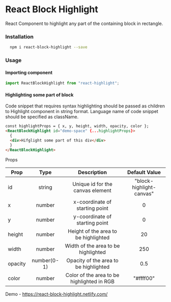 # React Block Highlight

React Component to highlight any part of the containing block in rectangle.

### Installation

```bash
  npm i react-block-highlight --save
```

### Usage

#### Importing component

```js
import ReactBlockHighlight from "react-highlight";
```

#### Highlighting some part of block

Code snippet that requires syntax highlighting should be passed as children to Highlight component in string format. Language name of code snippet should be specified as className.

```html
const highlightProps = { x, y, height, width, opacity, color };
<ReactBlockHighlight id="demo-space" {...highlightProps}>
  {
  <div>Hifglight some part of this div</div>
  }
</ReactBlockHighlight>
```

Props

| Prop    |    Type     |                Description                 |      Default Value       |
| ------- | :---------: | :----------------------------------------: | :----------------------: |
| id      |   string    |      Unique id for the canvas element      | "block-highlight-canvas" |
| x       |   number    |       x-coordinate of starting point       |            0             |
| y       |   number    |       y-coordinate of starting point       |            0             |
| height  |   number    |    Height of the area to be highlighted    |            20            |
| width   |   number    |    Width of the area to be highlighted     |           250            |
| opacity | number(0-1) |   Opacity of the area to be highlighted    |           0.5            |
| color   |   number    | Color of the area to be highlighted in RGB |        "#ffff00"         |

Demo - https://react-block-highlight.netlify.com/
